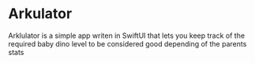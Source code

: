 # Arkulator

Arklulator is a simple app writen in SwiftUI that lets you keep track of the required 
baby dino level to be considered good depending of the parents stats
